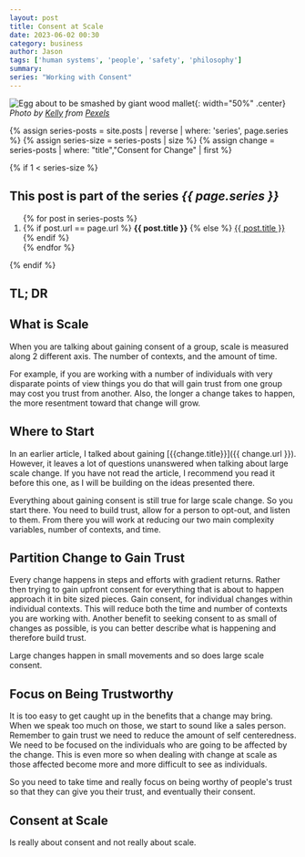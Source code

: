 ```yaml
---
layout: post
title: Consent at Scale
date: 2023-06-02 00:30
category: business
author: Jason
tags: ['human systems', 'people', 'safety', 'philosophy']
summary: 
series: "Working with Consent"
---
```


![Egg about to be smashed by giant wood mallet](/assets/img/posts/2023/06/pexels-kelly-4570692.jpg){: width="50%" .center}
_Photo by [Kelly](https://www.pexels.com/photo/crowd-of-activists-fighting-on-street-during-manifestation-4570692/) from [Pexels](https://www.pexels.com)_

{% assign series-posts = site.posts | reverse | where: 'series', page.series %}
{% assign series-size = series-posts | size %}
{% assign change = series-posts | where: "title","Consent for Change" | first %}

{% if 1 < series-size %}
<aside class="series">
  <h2>This post is part of the series <em>{{ page.series }}</em></h2>
  <ol>
    {% for post in series-posts %}
    <li>
      {% if post.url == page.url %}
      <strong>{{ post.title }}</strong>
      {% else %}
      <a href="{{ site.baseurl }}{{ post.url }}">{{ post.title }}</a>
      {% endif %}
    </li>
    {% endfor %}
  </ol>
</aside>
{% endif %}

## TL; DR



## What is Scale

When you are talking about gaining consent of a group, scale is measured along 2 different axis. The number of contexts, and the amount of time.

For example, if you are working with a number of individuals with very disparate points of view things you do that will gain trust from one group may cost you trust from another. Also, the longer a change takes to happen, the more resentment toward that change will grow.

## Where to Start

In an earlier article, I talked about gaining [{{change.title}}]({{ change.url }}). However, it leaves a lot of questions unanswered when talking about large scale change. If you have not read the article, I recommend you read it before this one, as I will be building on the ideas presented there.

Everything about gaining consent is still true for large scale change. So you start there. You need to build trust, allow for a person to opt-out, and listen to them. From there you will work at reducing our two main complexity variables, number of contexts, and time.

## Partition Change to Gain Trust

Every change happens in steps and efforts with gradient returns. Rather then trying to gain upfront consent for everything that is about to happen approach it in bite sized pieces. Gain consent, for individual changes within individual contexts. This will reduce both the time and number of contexts you are working with. Another benefit to seeking consent to as small of changes as possible, is you can better describe what is happening and therefore build trust.

Large changes happen in small movements and so does large scale consent.

## Focus on Being Trustworthy

It is too easy to get caught up in the benefits that a change may bring. When we speak too much on those, we start to sound like a sales person. Remember to gain trust we need to reduce the amount of self centeredness. We need to be focused on the individuals who are going to be affected by the change. This is even more so when dealing with change at scale as those affected become more and more difficult to see as individuals.

So you need to take time and really focus on being worthy of people's trust so that they can give you their trust, and eventually their consent.

## Consent at Scale

Is really about consent and not really about scale.